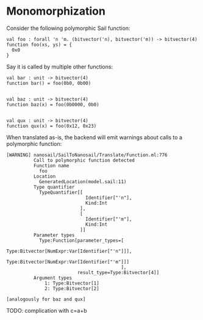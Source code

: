 # Monomorphization

Consider the following polymorphic Sail function:

```sail
val foo : forall 'n 'm. (bitvector('n), bitvector('m)) -> bitvector(4)
function foo(xs, ys) = {
  0x0
}
```

Say it is called by multiple other functions:

```sail
val bar : unit -> bitvector(4)
function bar() = foo(0b0, 0b00)


val baz : unit -> bitvector(4)
function baz(x) = foo(0b0000, 0b0)


val qux : unit -> bitvector(4)
function qux(x) = foo(0x12, 0x23)
```

When translated as-is, the backend will emit warnings about calls to a polymorphic function:

```text
[WARNING] nanosail/SailToNanosail/Translate/Function.ml:776
          Call to polymorphic function detected
          Function name
            foo
          Location
            GeneratedLocation(model.sail:11)
          Type quantifier
            TypeQuantifier[[
                             Identifier["'n"],
                             Kind:Int
                           ],
                           [
                             Identifier["'m"],
                             Kind:Int
                           ]]
          Parameter types
            Type:Function[parameter_types=[
                                            Type:Bitvector[NumExpr:Var[Identifier["'n"]]],
                                            Type:Bitvector[NumExpr:Var[Identifier["'m"]]]
                                          ],
                          result_type=Type:Bitvector[4]]
          Argument types
              1: Type:Bitvector[1]
              2: Type:Bitvector[2]
              
[analogously for baz and qux]
```

TODO: complication with c=a+b
